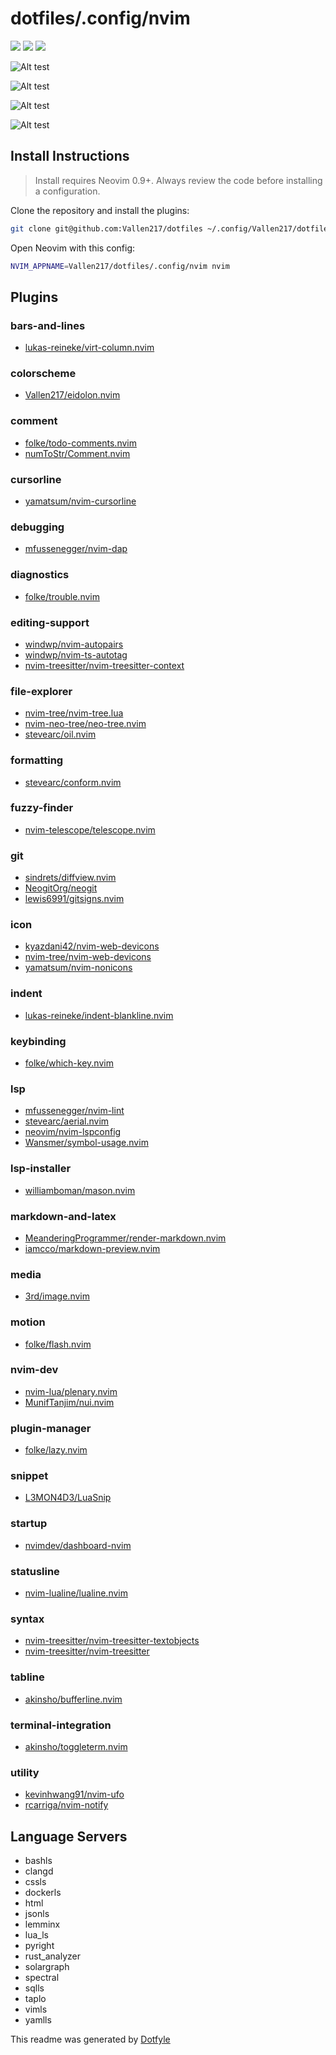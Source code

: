 # dotfiles/.config/nvim

<a href="https://dotfyle.com/Vallen217/dotfiles-config-nvim"><img src="https://dotfyle.com/Vallen217/dotfiles-config-nvim/badges/plugins?style=flat" /></a>
<a href="https://dotfyle.com/Vallen217/dotfiles-config-nvim"><img src="https://dotfyle.com/Vallen217/dotfiles-config-nvim/badges/leaderkey?style=flat" /></a>
<a href="https://dotfyle.com/Vallen217/dotfiles-config-nvim"><img src="https://dotfyle.com/Vallen217/dotfiles-config-nvim/badges/plugin-manager?style=flat" /></a>

![Alt test](https://github.com/Vallen217/dotfiles/blob/main/screenshots/nvim_nvim.png?raw=true)

![Alt test](https://github.com/Vallen217/dotfiles/blob/main/screenshots/nvim_fntr.png?raw=true)

![Alt test](https://github.com/Vallen217/dotfiles/blob/main/screenshots/nvim_telescope.png?raw=true)

![Alt test](https://github.com/Vallen217/dotfiles/blob/main/screenshots/nvim_eidolon.png?raw=true)

## Install Instructions

> Install requires Neovim 0.9+. Always review the code before installing a configuration.

Clone the repository and install the plugins:

```sh
git clone git@github.com:Vallen217/dotfiles ~/.config/Vallen217/dotfiles
```

Open Neovim with this config:

```sh
NVIM_APPNAME=Vallen217/dotfiles/.config/nvim nvim
```

## Plugins

### bars-and-lines

- [lukas-reineke/virt-column.nvim](https://dotfyle.com/plugins/lukas-reineke/virt-column.nvim)

### colorscheme

- [Vallen217/eidolon.nvim](https://dotfyle.com/plugins/Vallen217/eidolon.nvim)

### comment

- [folke/todo-comments.nvim](https://dotfyle.com/plugins/folke/todo-comments.nvim)
- [numToStr/Comment.nvim](https://dotfyle.com/plugins/numToStr/Comment.nvim)

### cursorline

- [yamatsum/nvim-cursorline](https://dotfyle.com/plugins/yamatsum/nvim-cursorline)

### debugging

- [mfussenegger/nvim-dap](https://dotfyle.com/plugins/mfussenegger/nvim-dap)

### diagnostics

- [folke/trouble.nvim](https://dotfyle.com/plugins/folke/trouble.nvim)

### editing-support

- [windwp/nvim-autopairs](https://dotfyle.com/plugins/windwp/nvim-autopairs)
- [windwp/nvim-ts-autotag](https://dotfyle.com/plugins/windwp/nvim-ts-autotag)
- [nvim-treesitter/nvim-treesitter-context](https://dotfyle.com/plugins/nvim-treesitter/nvim-treesitter-context)

### file-explorer

- [nvim-tree/nvim-tree.lua](https://dotfyle.com/plugins/nvim-tree/nvim-tree.lua)
- [nvim-neo-tree/neo-tree.nvim](https://dotfyle.com/plugins/nvim-neo-tree/neo-tree.nvim)
- [stevearc/oil.nvim](https://dotfyle.com/plugins/stevearc/oil.nvim)

### formatting

- [stevearc/conform.nvim](https://dotfyle.com/plugins/stevearc/conform.nvim)

### fuzzy-finder

- [nvim-telescope/telescope.nvim](https://dotfyle.com/plugins/nvim-telescope/telescope.nvim)

### git

- [sindrets/diffview.nvim](https://dotfyle.com/plugins/sindrets/diffview.nvim)
- [NeogitOrg/neogit](https://dotfyle.com/plugins/NeogitOrg/neogit)
- [lewis6991/gitsigns.nvim](https://dotfyle.com/plugins/lewis6991/gitsigns.nvim)

### icon

- [kyazdani42/nvim-web-devicons](https://dotfyle.com/plugins/kyazdani42/nvim-web-devicons)
- [nvim-tree/nvim-web-devicons](https://dotfyle.com/plugins/nvim-tree/nvim-web-devicons)
- [yamatsum/nvim-nonicons](https://dotfyle.com/plugins/yamatsum/nvim-nonicons)

### indent

- [lukas-reineke/indent-blankline.nvim](https://dotfyle.com/plugins/lukas-reineke/indent-blankline.nvim)

### keybinding

- [folke/which-key.nvim](https://dotfyle.com/plugins/folke/which-key.nvim)

### lsp

- [mfussenegger/nvim-lint](https://dotfyle.com/plugins/mfussenegger/nvim-lint)
- [stevearc/aerial.nvim](https://dotfyle.com/plugins/stevearc/aerial.nvim)
- [neovim/nvim-lspconfig](https://dotfyle.com/plugins/neovim/nvim-lspconfig)
- [Wansmer/symbol-usage.nvim](https://dotfyle.com/plugins/Wansmer/symbol-usage.nvim)

### lsp-installer

- [williamboman/mason.nvim](https://dotfyle.com/plugins/williamboman/mason.nvim)

### markdown-and-latex

- [MeanderingProgrammer/render-markdown.nvim](https://dotfyle.com/plugins/MeanderingProgrammer/render-markdown.nvim)
- [iamcco/markdown-preview.nvim](https://dotfyle.com/plugins/iamcco/markdown-preview.nvim)

### media

- [3rd/image.nvim](https://dotfyle.com/plugins/3rd/image.nvim)

### motion

- [folke/flash.nvim](https://dotfyle.com/plugins/folke/flash.nvim)

### nvim-dev

- [nvim-lua/plenary.nvim](https://dotfyle.com/plugins/nvim-lua/plenary.nvim)
- [MunifTanjim/nui.nvim](https://dotfyle.com/plugins/MunifTanjim/nui.nvim)

### plugin-manager

- [folke/lazy.nvim](https://dotfyle.com/plugins/folke/lazy.nvim)

### snippet

- [L3MON4D3/LuaSnip](https://dotfyle.com/plugins/L3MON4D3/LuaSnip)

### startup

- [nvimdev/dashboard-nvim](https://dotfyle.com/plugins/nvimdev/dashboard-nvim)

### statusline

- [nvim-lualine/lualine.nvim](https://dotfyle.com/plugins/nvim-lualine/lualine.nvim)

### syntax

- [nvim-treesitter/nvim-treesitter-textobjects](https://dotfyle.com/plugins/nvim-treesitter/nvim-treesitter-textobjects)
- [nvim-treesitter/nvim-treesitter](https://dotfyle.com/plugins/nvim-treesitter/nvim-treesitter)

### tabline

- [akinsho/bufferline.nvim](https://dotfyle.com/plugins/akinsho/bufferline.nvim)

### terminal-integration

- [akinsho/toggleterm.nvim](https://dotfyle.com/plugins/akinsho/toggleterm.nvim)

### utility

- [kevinhwang91/nvim-ufo](https://dotfyle.com/plugins/kevinhwang91/nvim-ufo)
- [rcarriga/nvim-notify](https://dotfyle.com/plugins/rcarriga/nvim-notify)

## Language Servers

- bashls
- clangd
- cssls
- dockerls
- html
- jsonls
- lemminx
- lua_ls
- pyright
- rust_analyzer
- solargraph
- spectral
- sqlls
- taplo
- vimls
- yamlls

This readme was generated by [Dotfyle](https://dotfyle.com)
